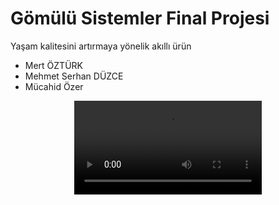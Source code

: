 # Gömülü Sistemler Final Projesi
Yaşam kalitesini artırmaya yönelik akıllı ürün
<ul>
  <li>Mert ÖZTÜRK </li>
  <li>Mehmet Serhan DÜZCE </li>
  <li>Mücahid Özer </li>
</ul>
<div align="center">
  <video src="https://github.com/MertOztrk/Gomulu-Sistemler-Proje-/assets/10743391/5af1e0cd-295a-47df-994c-c3daee1ae3a2">
</div>
